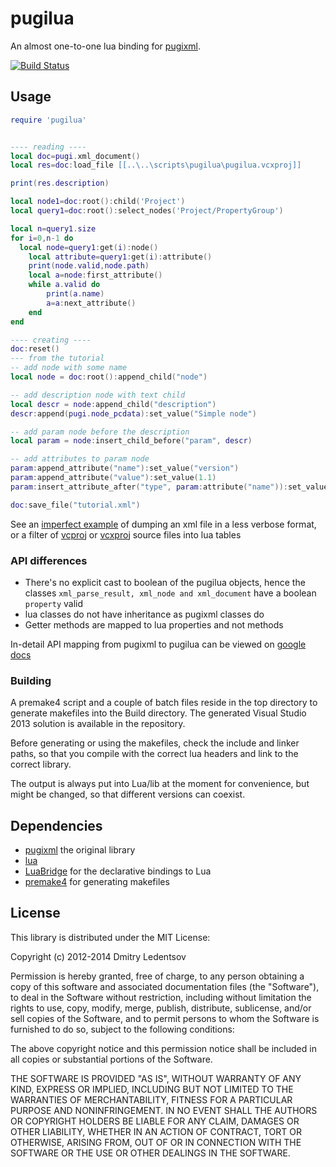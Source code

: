 pugilua
=======

An almost one-to-one lua binding for [pugixml](http://pugixml.org/).

[![Build Status](https://travis-ci.org/d-led/pugilua.png?branch=master)](https://travis-ci.org/d-led/pugilua)

Usage
-----

````lua
require 'pugilua'


---- reading ----
local doc=pugi.xml_document()
local res=doc:load_file [[..\..\scripts\pugilua\pugilua.vcxproj]]

print(res.description)

local node1=doc:root():child('Project')
local query1=doc:root():select_nodes('Project/PropertyGroup')

local n=query1.size
for i=0,n-1 do
  local node=query1:get(i):node()
	local attribute=query1:get(i):attribute()
	print(node.valid,node.path)
	local a=node:first_attribute()
	while a.valid do
		print(a.name)
		a=a:next_attribute()
	end
end

---- creating ----
doc:reset()
--- from the tutorial
-- add node with some name
local node = doc:root():append_child("node")

-- add description node with text child
local descr = node:append_child("description")
descr:append(pugi.node_pcdata):set_value("Simple node")

-- add param node before the description
local param = node:insert_child_before("param", descr)

-- add attributes to param node
param:append_attribute("name"):set_value("version")
param:append_attribute("value"):set_value(1.1)
param:insert_attribute_after("type", param:attribute("name")):set_value("float")

doc:save_file("tutorial.xml")
````

See an [imperfect example](https://gist.github.com/3832071) of dumping an xml file in a less verbose format,
or a filter of [vcproj](https://gist.github.com/3832285) or [vcxproj](https://gist.github.com/3832290) source files into lua tables

### API differences

 * There's no explicit cast to boolean of the pugilua objects, hence the classes `xml_parse_result, xml_node and xml_document` have a boolean `property` valid
 * lua classes do not have inheritance as pugixml classes do
 * Getter methods are mapped to lua properties and not methods

In-detail API mapping from pugixml to pugilua can be viewed on [google docs](https://docs.google.com/spreadsheet/ccc?key=0AnZVgVA3E-DRdFY5eVp1ZUZHZW9GMzUwY0pfT0VuRVE)

### Building

A premake4 script and a couple of batch files reside in the top directory to generate makefiles into the Build directory. The generated Visual Studio 2013 solution is available in the repository.

Before generating or using the makefiles, check the include and linker paths, so that you compile with the correct lua headers and link to the correct library.

The output is always put into Lua/lib at the moment for convenience, but might be changed, so that different versions can coexist.

Dependencies
------------

 * [pugixml](https://github.com/zeux/pugixml) the original library
 * [lua](http://www.lua.org/)
 * [LuaBridge](https://github.com/vinniefalco/LuaBridge) for the declarative bindings to Lua
 * [premake4](http://industriousone.com/premake) for generating makefiles

License
-------

This library is distributed under the MIT License:

Copyright (c) 2012-2014 Dmitry Ledentsov

Permission is hereby granted, free of charge, to any person
obtaining a copy of this software and associated documentation
files (the "Software"), to deal in the Software without
restriction, including without limitation the rights to use,
copy, modify, merge, publish, distribute, sublicense, and/or sell
copies of the Software, and to permit persons to whom the
Software is furnished to do so, subject to the following
conditions:

The above copyright notice and this permission notice shall be
included in all copies or substantial portions of the Software.

THE SOFTWARE IS PROVIDED "AS IS", WITHOUT WARRANTY OF ANY KIND,
EXPRESS OR IMPLIED, INCLUDING BUT NOT LIMITED TO THE WARRANTIES
OF MERCHANTABILITY, FITNESS FOR A PARTICULAR PURPOSE AND
NONINFRINGEMENT. IN NO EVENT SHALL THE AUTHORS OR COPYRIGHT
HOLDERS BE LIABLE FOR ANY CLAIM, DAMAGES OR OTHER LIABILITY,
WHETHER IN AN ACTION OF CONTRACT, TORT OR OTHERWISE, ARISING
FROM, OUT OF OR IN CONNECTION WITH THE SOFTWARE OR THE USE OR
OTHER DEALINGS IN THE SOFTWARE.
